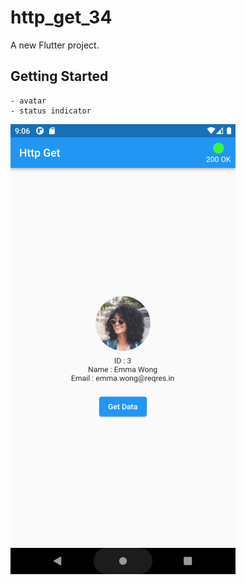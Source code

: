 # http_get_34

A new Flutter project.

## Getting Started

    - avatar
    - status indicator

![HTTP GET](Screenshot_1680401184.png)
